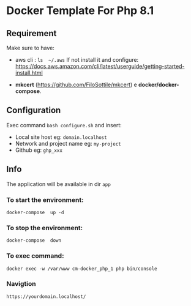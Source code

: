 # Docker Template For Php 8.1

## Requirement
Make sure to have:
- aws cli : `ls  ~/.aws`
If not install it and configure: https://docs.aws.amazon.com/cli/latest/userguide/getting-started-install.html

-  **mkcert** (https://github.com/FiloSottile/mkcert) e **docker/docker-compose**.

## Configuration
Exec command `bash configure.sh` and insert:

- Local site host eg: `domain.localhost`
- Network and project name eg: `my-project`
- Github eg: `ghp_xxx`


## Info
The application will be available in dir `app`


### To start the environment:
```
docker-compose  up -d
```

### To stop the environment:
```
docker-compose  down
```

### To exec command:
```
docker exec -w /var/www cm-docker_php_1 php bin/console 
```

### Navigtion

```
https://yourdomain.localhost/
```
